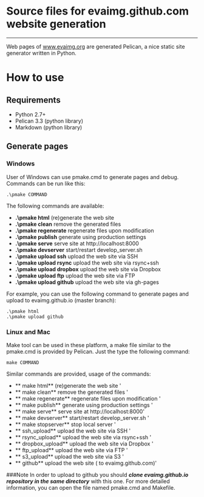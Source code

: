 
# Source files for evaimg.github.com website generation
----------------------

Web pages of www.evaimg.org are generated Pelican, a nice static site generator written in Python.
# How to use
## Requirements
* Python 2.7+
* Pelican 3.3 (python library)
* Markdown (python library)
## Generate pages
### Windows
User of Windows can use pmake.cmd to generate pages and debug. Commands can be run like this:
```
.\pmake COMMAND
```
The following commands are available: 
 * **.\pmake html** (re)generate the web site
 * **.\pmake clean** remove the generated files
 * **.\pmake regenerate** regenerate files upon modification
 * **.\pmake publish** generate using production settings
 * **.\pmake serve** serve site at http://localhost:8000
 * **.\pmake devserver** start/restart develop_server.sh
 * **.\pmake upload ssh** upload the web site via SSH
 * **.\pmake upload rsync** upload the web site via rsync+ssh
 * **.\pmake upload dropbox** upload the web site via Dropbox
 * **.\pmake upload ftp** upload the web site via FTP
 * **.\pmake upload github** upload the web site via gh-pages

For example, you can use the following command to generate pages and upload to evaimg.github.io (master branch):
```
.\pmake html
.\pmake upload github
```

### Linux and Mac
Make tool can be used in these platform, a make file similar to the pmake.cmd is provided by Pelican. Just the type the following command:
```
make COMMAND
```
Similar commands are provided, usage of the commands:

 * ** make html** (re)generate the web site '
 * ** make clean** remove the generated files '
 * ** make regenerate**                  regenerate files upon modification '
 * ** make publish**                     generate using production settings '
 * ** make serve**                       serve site at http://localhost:8000'
 * ** make devserver**                   start/restart develop_server.sh '
 * ** make stopserver**                  stop local server '
 * ** ssh_upload**                       upload the web site via SSH '
 * ** rsync_upload**                     upload the web site via rsync+ssh '
 * ** dropbox_upload**                   upload the web site via Dropbox '
 * ** ftp_upload**                       upload the web site via FTP '
 * ** s3_upload**                        upload the web site via S3 '
 * ** github**                           upload the web site ( to evaimg.github.com)'


###Note
In order to upload to github you should ***clone evaimg.github.io repository in the same directory*** with this one. For more detailed information, you can open the file named pmake.cmd and Makefile.



